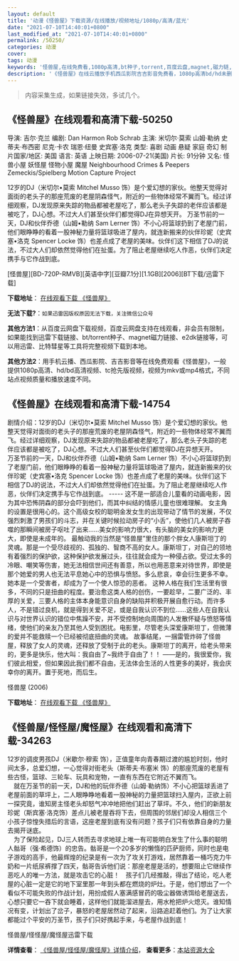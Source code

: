 ```yaml
---
layout: default
title: '动漫《怪兽屋》下载资源/在线播放/视频地址/1080p/高清/蓝光'
date: "2021-07-10T14:40:01+0800"
last_modified_at: "2021-07-10T14:40:01+0800"
permalink: /50250/
categories: 动漫
cover:
tags: 动漫
keywords: '怪兽屋,在线免费看,1080p高清,bt种子,torrent,百度云盘,magnet,磁力链,迅雷下载资源'
description: '《怪兽屋》在线云播放手机西瓜影院吉吉影音免费看，1080p高清bd/hd未删减完整版和tc抢先枪版，mkv/mp4格式，附带bt/torrent种子、magnet/磁力链、百度云盘、网盘资源迅雷下载链接'
---
```


>内容采集生成，如果链接失效，多试几个。


## 《怪兽屋》在线观看和高清下载-50250

导演: 吉尔·克兰 编剧: Dan Harmon Rob Schrab 主演: 米切尔·莫索 山姆·勒纳 史蒂夫·布西密 尼克·卡农 瑞恩·纽曼 史宾塞·洛克 类型: 喜剧 动画 悬疑 家庭 奇幻 制片国家/地区: 美国 语言: 英语 上映日期: 2006-07-21(美国) 片长: 91分钟 又名: 怪兽小屋 妖怪屋 怪物小屋 魔屋 Neighbourhood Crimes & Peepers Zemeckis/Spielberg Motion Capture Project

12岁的DJ（米切尔•莫索 Mitchel Musso 饰）是个爱幻想的家伙。他整天觉得对面街的老头子的那座荒废的老屋阴森怪气，附近的一些物体经常不翼而飞。经过详细观察，DJ发现原来失踪的物品都被老屋吃了，那么老头子失踪的老伴应该都是被吃了，DJ心想。不过大人们甚至伙伴们都觉得DJ在异想天开。 万圣节前的一天，DJ和伙伴乔德（山姆•勒纳 Sam Lerner 饰）不小心将篮球扔到了老屋门前，他们眼睁睁的看着一股神秘力量将篮球吸进了屋内，就连新搬来的伙伴珍妮（史宾塞•洛克 Spencer Locke 饰）也差点成了老屋的美味。伙伴们这下相信了DJ的说法，不过大人们却依然觉得他们在扯蛋。为了阻止老屋继续吃人作恶，伙伴们决定携手与它作战到底。


[怪兽屋][BD-720P-RMVB][英语中字][豆瓣7.1分][1.1GB][2006][BT下载/迅雷下载]

**下载地址**： [在线观看下载 《怪兽屋》](https://www.btdx8.com/torrent/monster_house_2006.html) 


**无法下载?**：`如果迅雷因版权原因无法下载，关注微信公众号 `

**其他方法1**：从百度云网盘下载视频，百度云网盘支持在线观看，非会员有限制，如果能找到迅雷下载链接、bt/torrent种子、magnet磁力链接、e2dk链接等，可以用迅雷、比特彗星等工具将完整视频下载到本地。

**其他方法2**：用手机云播、西瓜影院、吉吉影音等在线免费观看《怪兽屋》，一般提供1080p高清、hd/bd高清视频、tc抢先版视频，视频为mkv或mp4格式，不同站点视频质量和播放速度不同。


## 《怪兽屋》在线观看和高清下载-14754

剧情介绍：12岁的DJ（米切尔•莫索 Mitchel Musso 饰）是个爱幻想的家伙。他整天觉得对面街的老头子的那座荒废的老屋阴森怪气，附近的一些物体经常不翼而飞。经过详细观察，DJ发现原来失踪的物品都被老屋吃了，那么老头子失踪的老伴应该都是被吃了，DJ心想。不过大人们甚至伙伴们都觉得DJ在异想天开。  　　万圣节前的一天，DJ和伙伴乔德（山姆•勒纳 Sam Lerner 饰）不小心将篮球扔到了老屋门前，他们眼睁睁的看着一股神秘力量将篮球吸进了屋内，就连新搬来的伙伴珍妮（史宾塞•洛克 Spencer Locke 饰）也差点成了老屋的美味。伙伴们这下相信了DJ的说法，不过大人们却依然觉得他们在扯蛋。为了阻止老屋继续吃人作恶，伙伴们决定携手与它作战到底。 ----- 这不是一部适合儿童看的动画电影，因为其中恐怖阴森的部分会吓到他们，而其中纠结的情感儿童也很难理解。 女主角的设置是很用心的。这个高级女校的聪明金发女生的出现带动了情节的发展，不仅强烈刺激了男孩们的斗志，并在关键时候拉动房子的“小舌”，使他们几人被房子吞噬的那瞬间被房子呕吐了出来……美女的影响力很大，有头脑的美女的影响力更大，即使是未成年的。   最触动我的当然是“怪兽屋”里住的那个胖女人康斯坦丁的灵魂。那是一个受尽歧视的、孤独的、智商不高的女人。康斯坦丁，对自己的领地有着强烈的保护欲，这种保护欲发展过头，往往就会成为一种侵占欲。受过太多的冷眼、嘲笑等伤害，她无法相信世间还有善意，所以也用恶意来对待世界，即使是那个她爱的男人也无法平息她心中的恐惧与愤怒。多么悲哀，幸会衍生更多不幸。她本是一个受害者，却成为了一个使人惊恐的恶者。 这种人格在我们生活里有很多，不同的只是扭曲的程度。要治愈这类人格的创伤，一要趁早，二要广泛的、丰厚的关爱，三要人格的主体本身能意识自身的缺陷并积极开展自愈行动。而许多人，不是错过良机，就是得到关爱不足，或是自我认识不到位……这些人在自我认识与对世界认识的错位中焦躁不安，并不受控制地向周围的人发散怀疑与愤怒等情绪，使他们的亲友乃至其他人受到困扰。电影里，尽管老头深爱康斯坦丁，但微薄的爱并不能救赎一个已经被彻底扭曲的灵魂。 故事结尾，一捆雷管炸碎了怪兽屋，释放了女人的灵魂，还释放了受制于此的老头。康斯坦丁的离开，给老头带来的，更多是快乐，他大叫：我自由了~我终于自由了！！ ——是的，我很爱你，我们彼此相爱，但如果因此我们都不自由，无法体会生活的人性更多的美好，我会庆幸你的离开。置于死地，而后生。


怪兽屋 (2006)

**下载地址**： [在线观看下载 《怪兽屋》](https://www.btbtdy.me/btdy/dy5054.html) 


## 《怪兽屋/怪怪屋/魔怪屋》在线观看和高清下载-34263

12岁的调皮男孩DJ（米歇尔·穆索 饰），正值童年向青春期过渡的尴尬时刻，他时间太多，总爱幻想，一心觉得对街老头（斯蒂夫·布塞米 饰）的那座荒废的老屋有些古怪，篮球、三轮车、玩具和宠物，一直有东西在它附近不翼而飞。<br />　就在万圣节的前一天，DJ和他的玩伴乔德（山姆·勒纳饰）不小心把篮球丢进了老屋前面的草坪上，二人眼睁睁地看着一股神秘的力量把篮球扫入屋内，正欲上前一探究竟，谁知房主怪老头却怒气冲冲地把他们赶出了草坪。不久，他们的新朋友珍妮（斯宾塞·洛克饰）差点儿被老屋吞将下去，但周围的邻居们却没人相信三个小孩子惊惶失措后的言语，这座老屋到底有没有问题？孩子们只有依靠自身的力量去揭开谜底。<br />　为了保险起见，DJ三人转而去寻求地球上唯一有可能明白发生了什么事的聪明人骷哥（强·希德饰）的忠告。骷哥是一个20多岁的懒惰的匹萨厨师，同时也是电子游戏的高手，他最辉煌的纪录是有一次为了攻关打游戏，居然靠着一桶巧克力牛奶和一片纸尿裤撑了四天，骷哥告诉他们说：那座老屋是活的，想要阻止它继续作恶吃人的唯一方法，就是攻击它的心脏！　孩子们几经推敲，得出了结论，吃人老屋的心脏一定是它的地下室里那一年到头都在燃烧的炉灶。于是，他们想出了一个看似不可能失败的作战计划，用扮成假人塞满感冒药的吸尘器做诱饵给老屋送去，心想只要它一吞下就会睡着，这样他们就能溜进屋去，用水枪把炉火熄灭。谁知情况有变，计划出了岔子，暴怒的老屋居然动了起来，沿路追赶着他们。为了让大家都能过个平安的万圣节，孩子们只好携起手来，与老屋作战到底！


怪兽屋/怪怪屋/魔怪屋迅雷下载

**详情查看**： [《怪兽屋/怪怪屋/魔怪屋》详情介绍](/movie/34263/)， **查看更多**：[本站资源大全](/movie/t/all/)

